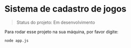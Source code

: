 <h1>Sistema de cadastro de jogos</h1>
 
 > Status do projeto: Em desenvolvimento
 
Para rodar esse projeto na sua máquina, por favor digite:

```
node app.js
```
